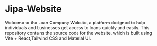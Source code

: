 # Jipa-Website
Welcome to the Loan Company Website, a platform designed to help individuals and businesses get access to loans quickly and easily. This repository contains the source code for the website, which is built using Vite + React,Tailwind CSS and Material UI.
